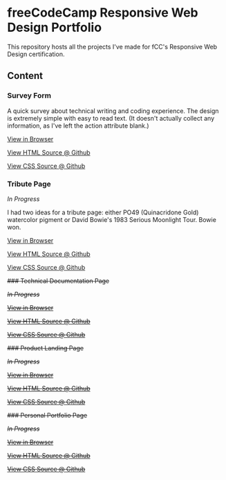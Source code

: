 # freeCodeCamp Responsive Web Design Portfolio

This repository hosts all the projects I've made for fCC's Responsive Web Design certification.

## Content

### Survey Form

A quick survey about technical writing and coding experience. The design is extremely simple with easy to read text.
(It doesn't actually collect any information, as I've left the action attribute blank.)

[View in Browser](https://nessdocs.github.io/fCC-Responsive-Web-Design/Survey-Form/index.html)

[View HTML Source @ Github](https://github.com/nessdocs/fCC-Responsive-Web-Design/blob/main/Survey-Form/index.html)

[View CSS Source @ Github](https://github.com/nessdocs/fCC-Responsive-Web-Design/blob/main/Survey-Form/styles.css)

### Tribute Page

*In Progress*

I had two ideas for a tribute page: either PO49 (Quinacridone Gold) watercolor pigment or David Bowie's 1983 Serious Moonlight Tour. Bowie won.

[View in Browser](https://nessdocs.github.io/fCC-Responsive-Web-Design/Tribute-Page/index.html)

[View HTML Source @ Github](https://github.com/nessdocs/fCC-Responsive-Web-Design/blob/main/Tribute-Page/index.html)

[View CSS Source @ Github](https://github.com/nessdocs/fCC-Responsive-Web-Design/blob/main/Tribute-Page/styles.css)

~~### Technical Documentation Page~~

~~*In Progress*~~

~~[View in Browser]()~~

~~[View HTML Source @ Github]()~~

~~[View CSS Source @ Github]()~~

~~### Product Landing Page~~

~~*In Progress*~~

~~[View in Browser]()~~

~~[View HTML Source @ Github]()~~

~~[View CSS Source @ Github]()~~

~~### Personal Portfolio Page~~

~~*In Progress*~~

~~[View in Browser]()~~

~~[View HTML Source @ Github]()~~

~~[View CSS Source @ Github]()~~
